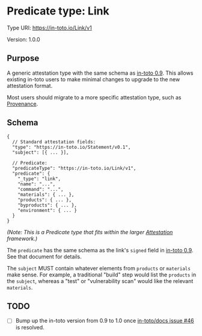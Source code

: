 # Predicate type: Link

Type URI: https://in-toto.io/Link/v1

Version: 1.0.0

## Purpose

A generic attestation type with the same schema as [in-toto 0.9]. This allows
existing in-toto users to make minimal changes to upgrade to the new attestation
format.

Most users should migrate to a more specific attestation type, such as
[Provenance](provenance.md).

## Schema

```jsonc
{
  // Standard attestation fields:
  "type": "https://in-toto.io/Statement/v0.1",
  "subject": [{ ... }],

  // Predicate:
  "predicateType": "https://in-toto.io/Link/v1",
  "predicate": {
    "_type": "link",
    "name": "...",
    "command": "...",
    "materials": { ... },
    "products": { ... },
    "byproducts": { ... },
    "environment": { ... }
  }
}
```

_(Note: This is a Predicate type that fits within the larger
[Attestation](../README.md) framework.)_

The `predicate` has the same schema as the link's `signed` field in
[in-toto 0.9]. See that document for details.

The `subject` MUST contain whatever elements from `products` or `materials` make
sense. For example, a traditional "build" step would list the `products` in the
`subject`, whereas a "test" or "vulnerability scan" would like the relevant
`materials`.

## TODO

*   [ ] Bump up the in-toto version from 0.9 to 1.0 once
    [in-toto/docs issue #46](https://github.com/in-toto/docs/issues/46) is
    resolved.

[in-toto 0.9]: https://github.com/in-toto/docs/blob/master/in-toto-spec.md#44-file-formats-namekeyid-prefixlink
